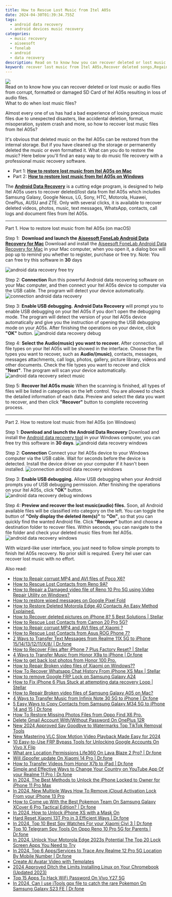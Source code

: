 ```yaml
---
title: How to Rescue Lost Music from Itel A05s
date: 2024-04-30T01:39:34.755Z
tags: 
  - android data recovery
  - android devices music recovery
categories: 
  - music recovery
  - aiseesoft
  - fonelab
  - android
  - data recovery
description: Read on to know how you can recover deleted or lost music or audio files from corrupt, formatted or damaged SD Card of Itel A05s resulting in loss of audio files.
keyword: recover lost music from Itel A05s,Recover deleted songs,Regain missing songs on Itel A05s,undelete songs from Itel A05s,restore deleted songs files on Itel A05s,broken Itel A05s music recovery solution,Itel A05s song disappeared,Itel A05s song deleted itself,how to get song back from Itel A05s,how do i recover song on Itel A05s,get back deleted song from Itel A05s android,extract data from water damaged phone Itel A05s
---
```


<img src="https://img0mobiles.techidaily.com/images/best-assets/devices/itel/itel-a05s/1.jpg" class="atpl-imgstyle"  />

<div class="atpl-content atpl-for-fonelab-android recover-music">

<div class="atpl-post-description-part-1">
Read on to know how you can recover deleted or lost music or audio files from corrupt, formatted or damaged SD Card of Itel A05s resulting in loss of audio files.
</div>



<div class="atpl-post-description-part-2">
<div class="tpl-content-sub-paragraph-title">
  What to do when lost music files?
</div>
<div class="tpl-content-sub-paragraph-content">
  <p>
      Almost every one of us has had a bad experience of losing precious music files due to unexpected disasters, like accidental deletion, format, misoperation, system crash and more, so how to recover lost music files from Itel A05s?
  </p>
  <p>
      It's obvious that deleted music on the Itel A05s can be restored from the internal storage. But if you have cleaned up the storage or permanently deleted the music or even formatted it. What can you do to restore the music? Here below you'll find an easy way to do music file recovery with a professional music recovery software.
  </p>
</div>
</div>

<ul>
  <li>Part 1: <strong><a href="#p1">How to restore lost music from Itel A05s on Mac</a></strong></li>
  <li>Part 2: <strong><a href="#p2">How to restore lost music from Itel A05s on Windows</a></strong></li>
</ul>


<div class="atpl-post-description-part-3">
<div class="tpl-content-sub-paragraph-normal">
  <p>
      The <a href="https://tools.techidaily.com/aiseesoft-android-data-recovery/" ><strong>Android Data Recovery</strong></a> is a cutting edge program, is designed to help Itel A05s users to recover deleted/lost data from Itel A05s which includes Samsung Galaxy, Google Nexus, LG, Sony, HTC, Motorola, Huawei, OnePlus, AUSU and ZTE. Only with several clicks, it is available to recover deleted videos, photos, music, text messages, WhatsApp, contacts, call logs and document files from Itel A05s.
  </p>
</div>
</div>



<!-- Part 1 -->
<a id="p1" name="p1" ></a><hr>

<div>
  <span class="atpl-step-part-style">Part 1. How to restore lost music from Itel A05s (on macOS)</span>
</div>

<span class="atpl-stepstyle-a"><span>Step 1: </span></span> <strong>Download and launch the <a href="https://tools.techidaily.com/aiseesoft-android-data-recovery-for-mac/" >Aiseesoft FoneLab Android Data Recovery for Mac</a></strong>
Download and install the <a href="https://tools.techidaily.com/aiseesoft-android-data-recovery-for-mac/" >Aiseesoft FoneLab Android Data Recovery for Mac</a> in your Mac computer, when you open it, a dialog box will pop up to remind you whether to register, purchase or free try.
Note: You can free try this software in <strong>30</strong> days

<img src="https://tools.techidaily.com/images/apps/aiseesoft/android-data-recovery/mac-free-try.png" class="atpl-imgstyle" alt="android data recovery free try" />

<span class="atpl-stepstyle-a"><span>Step 2: </span></span> <strong>Connection</strong>
Run this powerful Android data recovering software on your Mac computer, and then connect your Itel A05s device to computer via the USB cable. The program will detect your device automatically.
<img src="https://tools.techidaily.com/images/apps/aiseesoft/android-data-recovery/mac-connection-interface.jpg" class="atpl-imgstyle" alt="connection android data recovery" />

<span class="atpl-stepstyle-a"><span>Step 3: </span></span> <strong>Enable USB debugging.</strong>
<strong>Android Data Recovery</strong> will prompt you to enable USB debugging on your Itel A05s if you don't open the debugging mode. The program will detect the version of your Itel A05s device automatically and give you the instruction of opening the USB debugging mode on your A05s. After finishing the operations on your device, click <strong>"OK"</strong> button.
<img src="https://tools.techidaily.com/images/apps/aiseesoft/android-data-recovery/mac-android-usb-debug.jpg"  class="atpl-imgstyle" alt="android data recovery debug" />

<span class="atpl-stepstyle-a"><span>Step 4: </span></span> <strong>Select the Audio(music) you want to recover.</strong>
After connection, all file types on your Itel A05s will be showed in the interface. Choose the file types you want to recover, such as <strong>Audio/(music)</strong>, contacts, messages, messages attachments, call logs, photos, gallery, picture library, videos and other documents. Check the file types you want to recover and click <b>"Next"</b>. The program will scan your device automatically.
<img src="https://tools.techidaily.com/images/apps/aiseesoft/android-data-recovery/mac-choose-type-music.jpg" class="atpl-imgstyle" alt="android data recovery select music" />

<span class="atpl-stepstyle-a"><span>Step 5: </span></span> <strong>Recover Itel A05s music</strong>
When the scanning is finished, all types of files will be listed in categories on the left control. You are allowed to check the detailed information of each data. Preview and select the data you want to recover, and then click <b>"Recover"</b> button to complete recovering process.


<a id="p2" name="p2"></a><hr>

<!-- Part 2 -->
<div>
  <span class="atpl-step-part-style">Part 2. How to restore lost music from Itel A05s (on Windows)</span>
</div>

<span class="atpl-stepstyle-a"><span>Step 1: </span></span> <strong>Download and launch the Android Data Recovery</strong>
Download and install the <a href="https://tools.techidaily.com/aiseesoft-android-data-recovery-for-win/" >Android data recovery tool</a> in your Windows computer, you can free try this software in <b>30 days</b>.
<img src="https://tools.techidaily.com/images/apps/aiseesoft/android-data-recovery/win-start-interface.png"  class="atpl-imgstyle" alt="android data recovery windows" />

<span class="atpl-stepstyle-a"><span>Step 2: </span></span> <strong>Connection</strong>
Connect your Itel A05s device to your Windows computer via the USB cable. Wait for seconds before the device is detected. Install the device driver on your computer if it hasn't been installed.
<img src="https://tools.techidaily.com/images/apps/aiseesoft/android-data-recovery/win-connection-interface.png" class="atpl-imgstyle" alt="connection android data recovery windows" />

<span class="atpl-stepstyle-a"><span>Step 3: </span></span> <strong>Enable USB debugging.</strong>
Allow USB debugging when your Android prompts you of USB debugging permission. After finishing the operations on your Itel A05s, click <b>"OK"</b> button.
<img src="https://tools.techidaily.com/images/apps/aiseesoft/android-data-recovery/win-android-usb-debug.png" class="atpl-imgstyle" alt="android data recovery debug windows" />

<span class="atpl-stepstyle-a"><span>Step 4: </span></span> <strong>Preview and recover the lost music(audio) files.</strong>
Soon, all Android available files will be classified into category on the left. You can toggle the button of <b>"Only display the deleted item(s)"</b> to <b>"On"</b>, so that you can quickly find the wanted Android file. Click <b>"Recover"</b> button and choose a destination folder to recover files. Within seconds, you can navigate to the file folder and check your deleted music files from Itel A05s.
<img src="https://tools.techidaily.com/images/apps/aiseesoft/android-data-recovery/win-recover-music.jpg" class="atpl-imgstyle" alt="android data recovery windows" />

<div class="atpl-post-description-part-4">
<div class="tpl-content-sub-paragraph-normal">
  <p>
    With wizard-like user interface, you just need to follow simple prompts to finish Itel A05s recovery. No prior skill is required. Every Itel user can recover lost music with no effort.
  </p>
</div>
</div>


<ins class="adsbygoogle"
     style="display:block"
     data-ad-client="ca-pub-7571918770474297"
     data-ad-slot="8358498916"
     data-ad-format="auto"
     data-full-width-responsive="true"></ins>



</div>
<ins class="adsbygoogle"
    style="display:block"
    data-ad-format="autorelaxed"
    data-ad-client="ca-pub-7571918770474297"
    data-ad-slot="1223367746"></ins>

<span class="atpl-alsoreadstyle">Also read:</span>
<div><ul>
<li><a href="https://blog-min.techidaily.com/how-to-repair-corrupt-mp4-and-avi-files-of-poco-x6-by-stellar-video-repair-mobile-video-repair/"><u>How to Repair corrupt MP4 and AVI files of Poco X6? </u></a></li>
<li><a href="https://blog-min.techidaily.com/how-to-rescue-lost-contacts-from-reno-9a-by-fonelab-android-recover-contacts/"><u>How to Rescue Lost Contacts from Reno 9A?</u></a></li>
<li><a href="https://blog-min.techidaily.com/how-to-repair-a-damaged-video-file-of-reno-10-pro-5g-using-video-repair-utility-on-windows-by-stellar-video-repair-mobile-video-repair/"><u>How to Repair a Damaged video file of Reno 10 Pro 5G using Video Repair Utility on Windows?</u></a></li>
<li><a href="https://blog-min.techidaily.com/how-to-restore-wiped-messages-on-google-pixel-fold-by-fonelab-android-recover-messages/"><u>How to restore wiped messages on Google Pixel Fold</u></a></li>
<li><a href="https://blog-min.techidaily.com/how-to-restore-deleted-motorola-edge-40-contacts-an-easy-method-explained-by-fonelab-android-recover-contacts/"><u>How to Restore Deleted Motorola Edge 40 Contacts  An Easy Method Explained.</u></a></li>
<li><a href="https://blog-min.techidaily.com/how-to-recover-deleted-pictures-on-iphone-8-5-best-solutions-stellar-by-stellar-data-recovery-ios-iphone-data-recovery/"><u>How to Recover deleted pictures on iPhone 8? 5 Best Solutions | Stellar</u></a></li>
<li><a href="https://blog-min.techidaily.com/how-to-rescue-lost-contacts-from-camon-20-pro-5g-by-fonelab-android-recover-contacts/"><u>How to Rescue Lost Contacts from Camon 20 Pro 5G?</u></a></li>
<li><a href="https://blog-min.techidaily.com/how-to-repair-corrupt-mp4-and-avi-files-of-xiaomi-by-stellar-video-repair-mobile-video-repair/"><u>How to Repair corrupt MP4 and AVI files of Xiaomi ?</u></a></li>
<li><a href="https://blog-min.techidaily.com/how-to-rescue-lost-contacts-from-asus-rog-phone-7-by-fonelab-android-recover-contacts/"><u>How to Rescue Lost Contacts from Asus ROG Phone 7?</u></a></li>
<li><a href="https://blog-min.techidaily.com/2-ways-to-transfer-text-messages-from-realme-11x-5g-to-iphone-1514131211x8-drfone-by-drfone-transfer-from-android-transfer-from-android/"><u>2 Ways to Transfer Text Messages from Realme 11X 5G to iPhone 15/14/13/12/11/X/8/ | Dr.fone</u></a></li>
<li><a href="https://blog-min.techidaily.com/how-to-recover-files-after-iphone-7-plus-factory-reset-stellar-by-stellar-data-recovery-ios-iphone-data-recovery/"><u>How to Recover Files after iPhone 7 Plus Factory Reset? | Stellar</u></a></li>
<li><a href="https://blog-min.techidaily.com/4-ways-to-transfer-music-from-honor-x9a-to-iphone-drfone-by-drfone-transfer-from-android-transfer-from-android/"><u>4 Ways to Transfer Music from Honor X9a to iPhone | Dr.fone</u></a></li>
<li><a href="https://blog-min.techidaily.com/how-to-get-back-lost-photos-from-honor-100-pro-by-fonelab-android-recover-photos/"><u>How to get back lost photos from Honor 100 Pro.</u></a></li>
<li><a href="https://blog-min.techidaily.com/how-to-repair-broken-video-files-of-xiaomi-on-windows-by-stellar-video-repair-mobile-video-repair/"><u>How to Repair Broken video files of Xiaomi on Windows??</u></a></li>
<li><a href="https://blog-min.techidaily.com/how-to-recover-whatsapp-chat-history-from-iphone-xs-max-stellar-by-stellar-data-recovery-ios-iphone-data-recovery/"><u>How To Recover Whatsapp Chat History From iPhone XS Max | Stellar</u></a></li>
<li><a href="https://blog-min.techidaily.com/how-to-remove-google-frp-lock-on-samsung-galaxy-a24-by-drfone-android-unlock-remove-google-frp/"><u>How to remove Google FRP Lock on Samsung Galaxy A24</u></a></li>
<li><a href="https://blog-min.techidaily.com/how-to-fix-iphone-6-plus-stuck-at-attempting-data-recovery-loop-stellar-by-stellar-data-recovery-ios-iphone-data-recovery/"><u>How to Fix iPhone 6 Plus Stuck at attempting data recovery Loop | Stellar</u></a></li>
<li><a href="https://blog-min.techidaily.com/how-to-repair-broken-video-files-of-samsung-galaxy-a05-on-mac-by-stellar-video-repair-mobile-video-repair/"><u>How to Repair Broken video files of Samsung Galaxy A05 on Mac?</u></a></li>
<li><a href="https://blog-min.techidaily.com/4-ways-to-transfer-music-from-infinix-note-30-5g-to-iphone-drfone-by-drfone-transfer-from-android-transfer-from-android/"><u>4 Ways to Transfer Music from Infinix Note 30 5G to iPhone | Dr.fone</u></a></li>
<li><a href="https://blog-min.techidaily.com/5-easy-ways-to-copy-contacts-from-samsung-galaxy-m34-5g-to-iphone-14-and-15-drfone-by-drfone-transfer-from-android-transfer-from-android/"><u>5 Easy Ways to Copy Contacts from Samsung Galaxy M34 5G to iPhone 14 and 15 | Dr.fone</u></a></li>
<li><a href="https://blog-min.techidaily.com/how-to-restore-missing-photos-files-from-oppo-find-x6-pro-by-fonelab-android-recover-photos/"><u>How To  Restore Missing Photos Files from Oppo Find X6 Pro.</u></a></li>
<li><a href="https://easy-unlock-android.techidaily.com/delete-gmail-account-withwithout-password-on-oneplus-12r-by-drfone-android/"><u>Delete Gmail Account With/Without Password On OnePlus 12R</u></a></li>
<li><a href="https://ai-video-apps.techidaily.com/new-2024-approved-say-goodbye-to-watermarks-top-tiktok-removal-tools/"><u>New 2024 Approved Say Goodbye to Watermarks Top TikTok Removal Tools</u></a></li>
<li><a href="https://ai-video-apps.techidaily.com/new-mastering-vlc-slow-motion-video-playback-made-easy-for-2024/"><u>New Mastering VLC Slow Motion Video Playback Made Easy for 2024</u></a></li>
<li><a href="https://android-unlock.techidaily.com/10-easy-to-use-frp-bypass-tools-for-unlocking-google-accounts-on-vivo-x-flip-by-drfone-android/"><u>10 Easy-to-Use FRP Bypass Tools for Unlocking Google Accounts On Vivo X Flip</u></a></li>
<li><a href="https://fake-location.techidaily.com/what-are-location-permissions-life360-on-lava-blaze-2-pro-drfone-by-drfone-virtual-android/"><u>What are Location Permissions Life360 On Lava Blaze 2 Pro? | Dr.fone</u></a></li>
<li><a href="https://fake-location.techidaily.com/will-ispoofer-update-on-xiaomi-14-pro-drfone-by-drfone-virtual-android/"><u>Will iSpoofer update On Xiaomi 14 Pro | Dr.fone</u></a></li>
<li><a href="https://android-transfer.techidaily.com/how-to-transfer-videos-from-honor-x7b-to-ipad-drfone-by-drfone-transfer-from-android-transfer-from-android/"><u>How to Transfer Videos from Honor X7b to iPad | Dr.fone</u></a></li>
<li><a href="https://location-social.techidaily.com/simple-and-effective-ways-to-change-your-country-on-youtube-app-of-your-realme-11-pro-drfone-by-drfone-virtual-android/"><u>Simple and Effective Ways to Change Your Country on YouTube App Of your Realme 11 Pro | Dr.fone</u></a></li>
<li><a href="https://ios-unlock.techidaily.com/in-2024-the-best-methods-to-unlock-the-iphone-locked-to-owner-for-iphone-11-pro-max-by-drfone-ios/"><u>In 2024, The Best Methods to Unlock the iPhone Locked to Owner for iPhone 11 Pro Max</u></a></li>
<li><a href="https://activate-lock.techidaily.com/in-2024-new-multiple-ways-how-to-remove-icloud-activation-lock-from-your-iphone-13-pro-by-drfone-ios/"><u>In 2024, New Multiple Ways How To Remove iCloud Activation Lock From your iPhone 13 Pro</u></a></li>
<li><a href="https://change-location.techidaily.com/how-to-come-up-with-the-best-pokemon-team-on-samsung-galaxy-xcover-6-pro-tactical-edition-drfone-by-drfone-virtual-android/"><u>How to Come up With the Best Pokemon Team On Samsung Galaxy XCover 6 Pro Tactical Edition? | Dr.fone</u></a></li>
<li><a href="https://ios-unlock.techidaily.com/in-2024-how-to-unlock-iphone-xs-with-a-mask-on-by-drfone-ios/"><u>In 2024, How to Unlock iPhone XS with a Mask On</u></a></li>
<li><a href="https://techidaily.com/hard-reset-xiaomi-13t-pro-in-3-efficient-ways-drfone-by-drfone-reset-android-reset-android/"><u>Hard Reset Xiaomi 13T Pro in 3 Efficient Ways | Dr.fone</u></a></li>
<li><a href="https://android-location-track.techidaily.com/in-2024-top-10-best-spy-watches-for-your-xiaomi-civi-3-drfone-by-drfone-virtual-android/"><u>In 2024, Top 10 Best Spy Watches For your Xiaomi Civi 3 | Dr.fone</u></a></li>
<li><a href="https://android-location-track.techidaily.com/top-10-telegram-spy-tools-on-oppo-reno-10-pro-5g-for-parents-drfone-by-drfone-virtual-android/"><u>Top 10 Telegram Spy Tools On Oppo Reno 10 Pro 5G for Parents | Dr.fone</u></a></li>
<li><a href="https://easy-unlock-android.techidaily.com/in-2024-unlock-your-motorola-edge-2023s-potential-the-top-20-lock-screen-apps-you-need-to-try-by-drfone-android/"><u>In 2024, Unlock Your Motorola Edge 2023s Potential The Top 20 Lock Screen Apps You Need to Try</u></a></li>
<li><a href="https://android-location-track.techidaily.com/in-2024-top-6-appsservices-to-trace-any-realme-12-pro-5g-location-by-mobile-number-drfone-by-drfone-virtual-android/"><u>In 2024, Top 6 Apps/Services to Trace Any Realme 12 Pro 5G Location By Mobile Number | Dr.fone</u></a></li>
<li><a href="https://ai-voice-clone.techidaily.com/create-ai-avatar-video-with-templates/"><u>Create AI Avatar Video with Templates</u></a></li>
<li><a href="https://ai-vdieo-software.techidaily.com/2024-approved-ditch-the-limits-installing-linux-on-your-chromebook-updated-2023/"><u>2024 Approved Ditch the Limits Installing Linux on Your Chromebook (Updated 2023)</u></a></li>
<li><a href="https://android-unlock.techidaily.com/top-15-apps-to-hack-wifi-password-on-vivo-y27-5g-by-drfone-android/"><u>Top 15 Apps To Hack WiFi Password On Vivo Y27 5G</u></a></li>
<li><a href="https://change-location.techidaily.com/in-2024-can-i-use-itools-gpx-file-to-catch-the-rare-pokemon-on-samsung-galaxy-s23-fe-drfone-by-drfone-virtual-android/"><u>In 2024, Can I use iTools gpx file to catch the rare Pokemon On Samsung Galaxy S23 FE | Dr.fone</u></a></li>
</ul></div>

